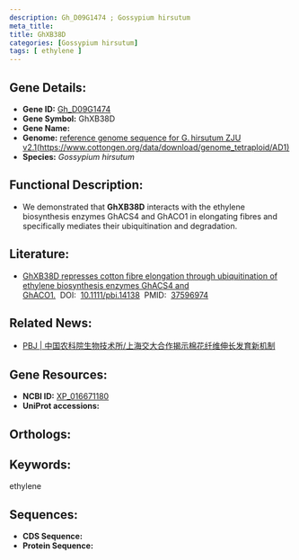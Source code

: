 ```yaml
---
description: Gh_D09G1474 ; Gossypium hirsutum
meta_title:
title: GhXB38D
categories: [Gossypium hirsutum]
tags: [ ethylene ]
---
```


## Gene Details:
- **Gene ID:**	[Gh_D09G1474]()
- **Gene Symbol:** GhXB38D
- **Gene Name:** 
- **Genome:** [reference genome sequence for G. hirsutum ZJU v2.1(https://www.cottongen.org/data/download/genome_tetraploid/AD1)]()
- **Species:** *Gossypium hirsutum*

## Functional Description:
   - We demonstrated that **GhXB38D** interacts with the ethylene biosynthesis enzymes GhACS4 and GhACO1 in elongating fibres and specifically mediates their ubiquitination and degradation.

## Literature:
   - [GhXB38D represses cotton fibre elongation through ubiquitination of ethylene biosynthesis enzymes GhACS4 and GhACO1.]( https://onlinelibrary.wiley.com/doi/10.1111/pbi.14138)&nbsp;&nbsp;DOI:&nbsp;&nbsp;[10.1111/pbi.14138](https://onlinelibrary.wiley.com/doi/10.1111/pbi.14138)&nbsp;&nbsp;PMID:&nbsp;&nbsp;[37596974](https://pubmed.ncbi.nlm.nih.gov/37596974/)

## Related News:
   - [PBJ | 中国农科院生物技术所/上海交大合作揭示棉花纤维伸长发育新机制](https://mp.weixin.qq.com/s?__biz=Mzg3MDEwNDEyMg==&mid=2247555003&idx=2&sn=0f181a57f159e4195a44976178b6a233&chksm=3891a0090f73f61738e653b3ddc8d1fb2a17af73e263fbc29390e20902e2f929b35a31caa357&scene=27#wechat_redirect)

## Gene Resources:
- **NCBI ID:** [XP_016671180](https://www.ncbi.nlm.nih.gov/gene/?term=XP_016671180)
- **UniProt accessions:** [](https://www.uniprot.org/uniprotkb//entry)

## Orthologs:


## Keywords:
ethylene

## Sequences:
- **CDS Sequence:**
- **Protein Sequence:**
